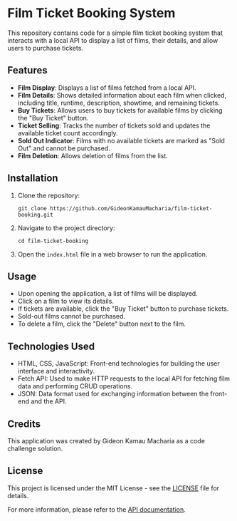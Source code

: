 # Film Ticket Booking System

This repository contains code for a simple film ticket booking system that interacts with a local API to display a list of films, their details, and allow users to purchase tickets.

## Features

- **Film Display**: Displays a list of films fetched from a local API.
- **Film Details**: Shows detailed information about each film when clicked, including title, runtime, description, showtime, and remaining tickets.
- **Buy Tickets**: Allows users to buy tickets for available films by clicking the "Buy Ticket" button.
- **Ticket Selling**: Tracks the number of tickets sold and updates the available ticket count accordingly.
- **Sold Out Indicator**: Films with no available tickets are marked as "Sold Out" and cannot be purchased.
- **Film Deletion**: Allows deletion of films from the list.

## Installation

1. Clone the repository:

    ```
    git clone https://github.com/GideonKamauMacharia/film-ticket-booking.git
    ```

2. Navigate to the project directory:

    ```
    cd film-ticket-booking
    ```

3. Open the `index.html` file in a web browser to run the application.

## Usage

- Upon opening the application, a list of films will be displayed.
- Click on a film to view its details.
- If tickets are available, click the "Buy Ticket" button to purchase tickets.
- Sold-out films cannot be purchased.
- To delete a film, click the "Delete" button next to the film.

## Technologies Used

- HTML, CSS, JavaScript: Front-end technologies for building the user interface and interactivity.
- Fetch API: Used to make HTTP requests to the local API for fetching film data and performing CRUD operations.
- JSON: Data format used for exchanging information between the front-end and the API.

## Credits

This application was created by Gideon Kamau Macharia as a code challenge solution.

## License

This project is licensed under the MIT License - see the [LICENSE](LICENSE) file for details.

For more information, please refer to the [API documentation](http://localhost:3000/docs).